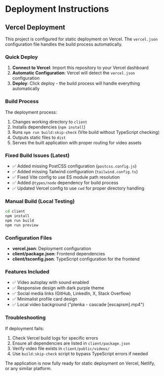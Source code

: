 # Deployment Instructions

## Vercel Deployment

This project is configured for static deployment on Vercel. The `vercel.json` configuration file handles the build process automatically.

### Quick Deploy

1. **Connect to Vercel**: Import this repository to your Vercel dashboard
2. **Automatic Configuration**: Vercel will detect the `vercel.json` configuration
3. **Deploy**: Click deploy - the build process will handle everything automatically

### Build Process

The deployment process:
1. Changes working directory to `client` 
2. Installs dependencies (`npm install`)
3. Runs `npm run build:skip-check` (Vite build without TypeScript checking)
4. Outputs static files to `dist` 
5. Serves the built application with proper routing for video assets

### Fixed Build Issues (Latest)
- ✅ Added missing PostCSS configuration (`postcss.config.js`)
- ✅ Added missing Tailwind configuration (`tailwind.config.ts`)  
- ✅ Fixed Vite config to use ES module path resolution
- ✅ Added `@types/node` dependency for build process
- ✅ Updated Vercel config to use `cwd` for proper directory handling

### Manual Build (Local Testing)

```bash
cd client
npm install
npm run build
npm run preview
```

### Configuration Files

- **vercel.json**: Deployment configuration
- **client/package.json**: Frontend dependencies
- **client/tsconfig.json**: TypeScript configuration for the frontend

### Features Included

- ✅ Video autoplay with sound enabled
- ✅ Responsive design with dark purple theme
- ✅ Social media links (GitHub, LinkedIn, X, Stack Overflow)
- ✅ Minimalist profile card design
- ✅ Local video background ("plenka - cascade [escapism].mp4")

### Troubleshooting

If deployment fails:
1. Check Vercel build logs for specific errors
2. Ensure all dependencies are listed in `client/package.json`
3. Verify video file exists in `client/public/videos/`
4. Use `build:skip-check` script to bypass TypeScript errors if needed

The application is now fully ready for static deployment on Vercel, Netlify, or any similar platform.